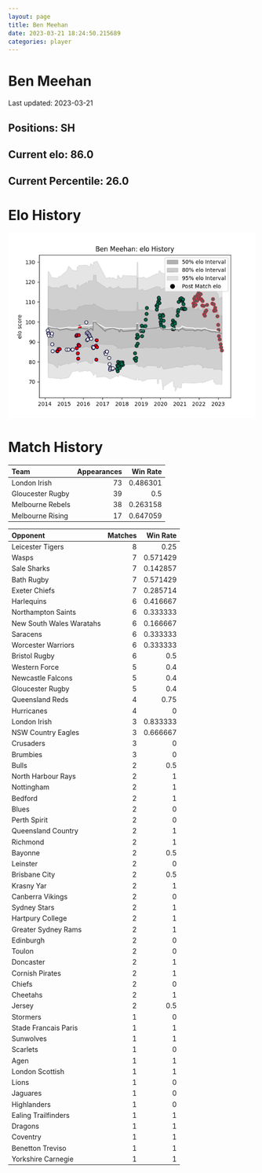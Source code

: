 ```yaml
---  
layout: page  
title: Ben Meehan  
date: 2023-03-21 18:24:50.215689  
categories: player  
---
```

# Ben Meehan


Last updated: 2023-03-21
## Positions: SH

## Current elo: 86.0

## Current Percentile: 26.0

# Elo History


![elo history](history_BenMeehan.png)
# Match History


| Team             |   Appearances |   Win Rate |
|:-----------------|--------------:|-----------:|
| London Irish     |            73 |   0.486301 |
| Gloucester Rugby |            39 |   0.5      |
| Melbourne Rebels |            38 |   0.263158 |
| Melbourne Rising |            17 |   0.647059 |

| Opponent                 |   Matches |   Win Rate |
|:-------------------------|----------:|-----------:|
| Leicester Tigers         |         8 |   0.25     |
| Wasps                    |         7 |   0.571429 |
| Sale Sharks              |         7 |   0.142857 |
| Bath Rugby               |         7 |   0.571429 |
| Exeter Chiefs            |         7 |   0.285714 |
| Harlequins               |         6 |   0.416667 |
| Northampton Saints       |         6 |   0.333333 |
| New South Wales Waratahs |         6 |   0.166667 |
| Saracens                 |         6 |   0.333333 |
| Worcester Warriors       |         6 |   0.333333 |
| Bristol Rugby            |         6 |   0.5      |
| Western Force            |         5 |   0.4      |
| Newcastle Falcons        |         5 |   0.4      |
| Gloucester Rugby         |         5 |   0.4      |
| Queensland Reds          |         4 |   0.75     |
| Hurricanes               |         4 |   0        |
| London Irish             |         3 |   0.833333 |
| NSW Country Eagles       |         3 |   0.666667 |
| Crusaders                |         3 |   0        |
| Brumbies                 |         3 |   0        |
| Bulls                    |         2 |   0.5      |
| North Harbour Rays       |         2 |   1        |
| Nottingham               |         2 |   1        |
| Bedford                  |         2 |   1        |
| Blues                    |         2 |   0        |
| Perth Spirit             |         2 |   0        |
| Queensland Country       |         2 |   1        |
| Richmond                 |         2 |   1        |
| Bayonne                  |         2 |   0.5      |
| Leinster                 |         2 |   0        |
| Brisbane City            |         2 |   0.5      |
| Krasny Yar               |         2 |   1        |
| Canberra Vikings         |         2 |   0        |
| Sydney Stars             |         2 |   1        |
| Hartpury College         |         2 |   1        |
| Greater Sydney Rams      |         2 |   1        |
| Edinburgh                |         2 |   0        |
| Toulon                   |         2 |   0        |
| Doncaster                |         2 |   1        |
| Cornish Pirates          |         2 |   1        |
| Chiefs                   |         2 |   0        |
| Cheetahs                 |         2 |   1        |
| Jersey                   |         2 |   0.5      |
| Stormers                 |         1 |   0        |
| Stade Francais Paris     |         1 |   1        |
| Sunwolves                |         1 |   1        |
| Scarlets                 |         1 |   0        |
| Agen                     |         1 |   1        |
| London Scottish          |         1 |   1        |
| Lions                    |         1 |   0        |
| Jaguares                 |         1 |   0        |
| Highlanders              |         1 |   0        |
| Ealing Trailfinders      |         1 |   1        |
| Dragons                  |         1 |   1        |
| Coventry                 |         1 |   1        |
| Benetton Treviso         |         1 |   1        |
| Yorkshire Carnegie       |         1 |   1        |